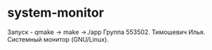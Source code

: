 # system-monitor
Запуск - qmake -> make ->./app
Группа 553502. Тимошевич Илья. Системный монитор (GNU/Linux).